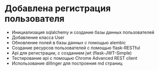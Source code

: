 # Добавлена регистрация пользователя
- Инициализация sqlalchemy и создание базы данных пользователей
- Добавление класса User
- Обновление полей в базы данных с помощью alembic
- Создание ресурсов пользователей с помощью flask-RESTful
- Api для регистрации, с созданием jwt (flask-JWT-Simple)
- Тестирование api с помощью Chrome Advanced REST client 
- Использование dillinger для построения md страниц